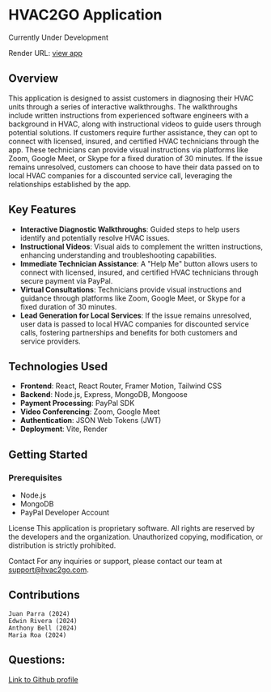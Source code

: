 

# HVAC2GO Application
  Currently Under Development

  Render URL: [view app](https://hvac2go.onrender.com/)
## Overview

This application is designed to assist customers in diagnosing their HVAC units through a series of interactive walkthroughs. The walkthroughs include written instructions from experienced software engineers with a background in HVAC, along with instructional videos to guide users through potential solutions. If customers require further assistance, they can opt to connect with licensed, insured, and certified HVAC technicians through the app. These technicians can provide visual instructions via platforms like Zoom, Google Meet, or Skype for a fixed duration of 30 minutes. If the issue remains unresolved, customers can choose to have their data passed on to local HVAC companies for a discounted service call, leveraging the relationships established by the app.

## Key Features

- **Interactive Diagnostic Walkthroughs**: Guided steps to help users identify and potentially resolve HVAC issues.
- **Instructional Videos**: Visual aids to complement the written instructions, enhancing understanding and troubleshooting capabilities.
- **Immediate Technician Assistance**: A "Help Me" button allows users to connect with licensed, insured, and certified HVAC technicians through secure payment via PayPal.
- **Virtual Consultations**: Technicians provide visual instructions and guidance through platforms like Zoom, Google Meet, or Skype for a fixed duration of 30 minutes.
- **Lead Generation for Local Services**: If the issue remains unresolved, user data is passed to local HVAC companies for discounted service calls, fostering partnerships and benefits for both customers and service providers.

## Technologies Used

- **Frontend**: React, React Router, Framer Motion, Tailwind CSS
- **Backend**: Node.js, Express, MongoDB, Mongoose
- **Payment Processing**: PayPal SDK
- **Video Conferencing**: Zoom, Google Meet
- **Authentication**: JSON Web Tokens (JWT)
- **Deployment**: Vite, Render

## Getting Started

### Prerequisites

- Node.js
- MongoDB
- PayPal Developer Account



License
This application is proprietary software. All rights are reserved by the developers and the organization. Unauthorized copying, modification, or distribution is strictly prohibited.

Contact
For any inquiries or support, please contact our team at support@hvac2go.com.
## Contributions 
    Juan Parra (2024)
    Edwin Rivera (2024)
    Anthony Bell (2024)
    Maria Roa (2024)
    
## Questions:
[Link to Github profile](https://github.com/Parraj1025)
    
